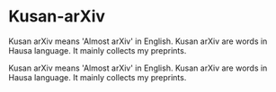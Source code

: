 # Kusan-arXiv
Kusan arXiv means 'Almost arXiv' in English. Kusan arXiv are words in Hausa language. It mainly collects my preprints.

Kusan arXiv means 'Almost arXiv' in English. Kusan arXiv are words in Hausa language. It mainly collects my preprints.
